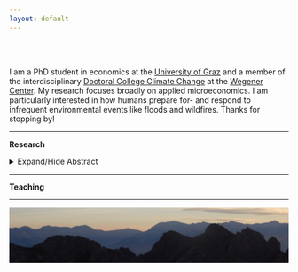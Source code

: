 ```yaml
---
layout: default
---
```


<br />
<br />

I am a PhD student in economics at the [University of Graz](https://volkswirtschaftslehre.uni-graz.at/en/) and a member of the interdisciplinary [Doctoral College Climate Change](https://dk-climate-change.uni-graz.at/en/) at the [Wegener Center](https://wegcenter.uni-graz.at/en/). My research focuses broadly on applied microeconomics. I am particularly interested in how humans prepare for- and respond to infrequent environmental events like floods and wildfires. Thanks for stopping by!

* * *

**Research**

<details>
  <summary>Expand/Hide Abstract</summary>
  
Abstract
</details>

* * *

**Teaching**

* * *

<img src="/assets/img/mountains2.jpeg" alt="ReitherSpitze" />

